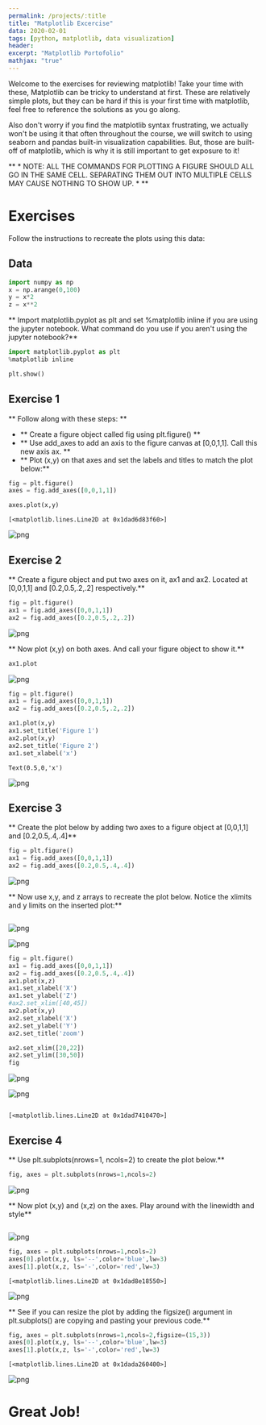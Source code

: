 ```yaml
---
permalink: /projects/:title
title: "Matplotlib Excercise"
data: 2020-02-01
tags: [python, matplotlib, data visualization]
header:
excerpt: "Matplotlib Portofolio"
mathjax: "true"
---
```



Welcome to the exercises for reviewing matplotlib! Take your time with these, Matplotlib can be tricky to understand at first. These are relatively simple plots, but they can be hard if this is your first time with matplotlib, feel free to reference the solutions as you go along.

Also don't worry if you find the matplotlib syntax frustrating, we actually won't be using it that often throughout the course, we will switch to using seaborn and pandas built-in visualization capabilities. But, those are built-off of matplotlib, which is why it is still important to get exposure to it!

** * NOTE: ALL THE COMMANDS FOR PLOTTING A FIGURE SHOULD ALL GO IN THE SAME CELL. SEPARATING THEM OUT INTO MULTIPLE CELLS MAY CAUSE NOTHING TO SHOW UP. * **

# Exercises

Follow the instructions to recreate the plots using this data:

## Data


```python
import numpy as np
x = np.arange(0,100)
y = x*2
z = x**2
```

** Import matplotlib.pyplot as plt and set %matplotlib inline if you are using the jupyter notebook. What command do you use if you aren't using the jupyter notebook?**


```python
import matplotlib.pyplot as plt
%matplotlib inline
```


```python
plt.show()
```

## Exercise 1

** Follow along with these steps: **
* ** Create a figure object called fig using plt.figure() **
* ** Use add_axes to add an axis to the figure canvas at [0,0,1,1]. Call this new axis ax. **
* ** Plot (x,y) on that axes and set the labels and titles to match the plot below:**


```python
fig = plt.figure()
axes = fig.add_axes([0,0,1,1])

axes.plot(x,y)
```




    [<matplotlib.lines.Line2D at 0x1dad6d83f60>]




![png](/images/matweb_files/matweb_6_1.png)


## Exercise 2
** Create a figure object and put two axes on it, ax1 and ax2. Located at [0,0,1,1] and [0.2,0.5,.2,.2] respectively.**


```python
fig = plt.figure()
ax1 = fig.add_axes([0,0,1,1])
ax2 = fig.add_axes([0.2,0.5,.2,.2])
```


![png](/images/matweb_files/matweb_8_0.png)


** Now plot (x,y) on both axes. And call your figure object to show it.**


```python
ax1.plot
```




![png](/images/matweb_files/matweb_10_0.png)




```python
fig = plt.figure()
ax1 = fig.add_axes([0,0,1,1])
ax2 = fig.add_axes([0.2,0.5,.2,.2])

ax1.plot(x,y)
ax1.set_title('Figure 1')
ax2.plot(x,y)
ax2.set_title('Figure 2')
ax1.set_xlabel('x')
```




    Text(0.5,0,'x')




![png](/images/matweb_files/matweb_11_1.png)


## Exercise 3

** Create the plot below by adding two axes to a figure object at [0,0,1,1] and [0.2,0.5,.4,.4]**


```python
fig = plt.figure()
ax1 = fig.add_axes([0,0,1,1])
ax2 = fig.add_axes([0.2,0.5,.4,.4])
```


![png](/images/matweb_files/matweb_13_0.png)


** Now use x,y, and z arrays to recreate the plot below. Notice the xlimits and y limits on the inserted plot:**


```python

```




![png](/images/matweb_files/matweb_15_0.png)




![png](/images/matweb_files/matweb_15_1.png)



```python
fig = plt.figure()
ax1 = fig.add_axes([0,0,1,1])
ax2 = fig.add_axes([0.2,0.5,.4,.4])
ax1.plot(x,z)
ax1.set_xlabel('X')
ax1.set_ylabel('Z')
#ax2.set_xlim([40,45])
ax2.plot(x,y)
ax2.set_xlabel('X')
ax2.set_ylabel('Y')
ax2.set_title('zoom')

ax2.set_xlim([20,22])
ax2.set_ylim([30,50])
fig
```




![png](/images/matweb_files/matweb_16_0.png)




![png](/images/matweb_files/matweb_16_1.png)



```python

```




    [<matplotlib.lines.Line2D at 0x1dad7410470>]



## Exercise 4

** Use plt.subplots(nrows=1, ncols=2) to create the plot below.**


```python
fig, axes = plt.subplots(nrows=1,ncols=2)
```


![png](/images/matweb_files/matweb_19_0.png)


** Now plot (x,y) and (x,z) on the axes. Play around with the linewidth and style**


```python

```




![png](/images/matweb_files/matweb_21_0.png)




```python
fig, axes = plt.subplots(nrows=1,ncols=2)
axes[0].plot(x,y, ls='--',color='blue',lw=3)
axes[1].plot(x,z, ls='-',color='red',lw=3)
```




    [<matplotlib.lines.Line2D at 0x1dad8e18550>]




![png](/images/matweb_files/matweb_22_1.png)


** See if you can resize the plot by adding the figsize() argument in plt.subplots() are copying and pasting your previous code.**


```python
fig, axes = plt.subplots(nrows=1,ncols=2,figsize=(15,3))
axes[0].plot(x,y, ls='--',color='blue',lw=3)
axes[1].plot(x,z, ls='-',color='red',lw=3)
```




    [<matplotlib.lines.Line2D at 0x1dada260400>]




![png](/images/matweb_files/matweb_24_1.png)


# Great Job!
